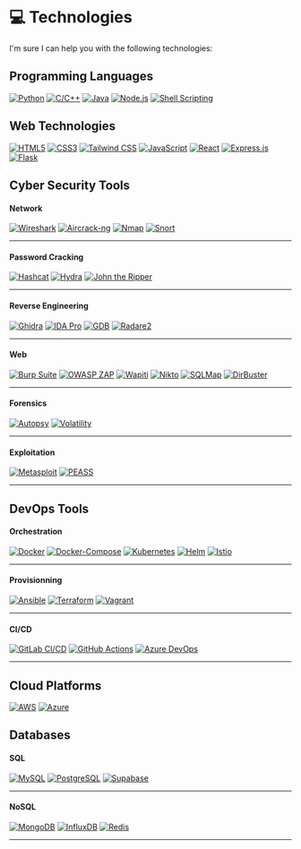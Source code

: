 # 💻 Technologies

I'm sure I can help you with the following technologies:

## **Programming Languages**

[![Python](https://img.shields.io/badge/-Python-333333?style=flat&logo=python)](https://www.python.org/)
[![C/C++](https://img.shields.io/badge/-C/C++-333333?style=flat&logo=c)](https://www.cprogramming.com/)
[![Java](https://img.shields.io/badge/-Java-333333?style=flat&logo=java)](https://www.java.com/)
[![Node.js](https://img.shields.io/badge/-Node.js-333333?style=flat&logo=node.js)](https://nodejs.org/)
[![Shell Scripting](https://img.shields.io/badge/-Shell_Scripting-333333?style=flat&logo=gnu-bash)](https://www.gnu.org/software/bash/)

## **Web Technologies**

[![HTML5](https://img.shields.io/badge/-HTML5-333333?style=flat&logo=html5)](https://developer.mozilla.org/en-US/docs/Web/Guide/HTML/HTML5)
[![CSS3](https://img.shields.io/badge/-CSS3-333333?style=flat&logo=css3)](https://developer.mozilla.org/en-US/docs/Web/CSS)
[![Tailwind CSS](https://img.shields.io/badge/-Tailwind_CSS-333333?style=flat&logo=tailwind-css)](https://tailwindcss.com/)
[![JavaScript](https://img.shields.io/badge/-JavaScript-333333?style=flat&logo=javascript)](https://developer.mozilla.org/en-US/docs/Web/JavaScript)
[![React](https://img.shields.io/badge/-React-333333?style=flat&logo=react)](https://reactjs.org/)
[![Express.js](https://img.shields.io/badge/-Express.js-333333?style=flat&logo=express)](https://expressjs.com/)
[![Flask](https://img.shields.io/badge/-Flask-333333?style=flat&logo=flask)](https://flask.palletsprojects.com/)

## **Cyber Security Tools**

#### Network

[![Wireshark](https://img.shields.io/badge/-Wireshark-333333?style=flat&logo=wireshark)](https://www.wireshark.org/)
[![Aircrack-ng](https://img.shields.io/badge/-Aircrack_ng-333333?style=flat&logo=aircrack-ng)](https://www.aircrack-ng.org/)
[![Nmap](https://img.shields.io/badge/-Nmap-333333?style=flat&logo=nmap)](https://nmap.org/)
[![Snort](https://img.shields.io/badge/-Snort-333333?style=flat&logo=snort)](https://www.snort.org/)

---

#### Password Cracking

[![Hashcat](https://img.shields.io/badge/-Hashcat-333333?style=flat&logo=hashcat)](https://hashcat.net/hashcat/)
[![Hydra](https://img.shields.io/badge/-Hydra-333333?style=flat&logo=hydra)](https://tools.kali.org/password-attacks/hydra)
[![John the Ripper](https://img.shields.io/badge/-John_the_Ripper-333333?style=flat&logo=john-the-ripper)](https://www.openwall.com/john/)

---

#### Reverse Engineering

[![Ghidra](https://img.shields.io/badge/-Ghidra-333333?style=flat&logo=ghidra)](https://ghidra-sre.org/)
[![IDA Pro](https://img.shields.io/badge/-IDA_Pro-333333?style=flat&logo=ida-pro)](https://www.hex-rays.com/products/ida/)
[![GDB](https://img.shields.io/badge/-GDB-333333?style=flat&logo=gdb)](https://www.gnu.org/software/gdb/)
[![Radare2](https://img.shields.io/badge/-Radare2-333333?style=flat&logo=radare2)](https://rada.re/n/)

---

#### Web

[![Burp Suite](https://img.shields.io/badge/-Burp_Suite-333333?style=flat&logo=burpsuite)](https://portswigger.net/burp)
[![OWASP ZAP](https://img.shields.io/badge/-OWASP_ZAP-333333?style=flat&logo=owasp)](https://owasp.org/www-project-zap/)
[![Wapiti](https://img.shields.io/badge/-Wapiti-333333?style=flat&logo=wapiti)](http://wapiti.sourceforge.net/)
[![Nikto](https://img.shields.io/badge/-Nikto-333333?style=flat&logo=nikto)](https://cirt.net/Nikto2)
[![SQLMap](https://img.shields.io/badge/-SQLMap-333333?style=flat&logo=sqlmap)](http://sqlmap.org/)
[![DirBuster](https://img.shields.io/badge/-DirBuster-333333?style=flat&logo=dirbuster)](https://sourceforge.net/projects/dirbuster/)

---

#### Forensics

[![Autopsy](https://img.shields.io/badge/-Autopsy-333333?style=flat&logo=autopsy)](https://www.sleuthkit.org/autopsy/)
[![Volatility](https://img.shields.io/badge/-Volatility-333333?style=flat&logo=volatility)](https://www.volatilityfoundation.org/)

---

#### Exploitation

[![Metasploit](https://img.shields.io/badge/-Metasploit-333333?style=flat&logo=metasploit)](https://www.metasploit.com/)
[![PEASS](https://img.shields.io/badge/-PEASS-333333?style=flat&logo=PEASS)](https://github.com/peass-ng/PEASS-ng)

---

## **DevOps Tools**

#### Orchestration

[![Docker](https://img.shields.io/badge/-Docker-333333?style=flat&logo=docker)](https://www.docker.com/)
[![Docker-Compose](https://img.shields.io/badge/-Docker_Compose-333333?style=flat&logo=docker)](https://docs.docker.com/compose/)
[![Kubernetes](https://img.shields.io/badge/-Kubernetes-333333?style=flat&logo=kubernetes)](https://kubernetes.io/)
[![Helm](https://img.shields.io/badge/-Helm-333333?style=flat&logo=helm)](https://helm.sh/)
[![Istio](https://img.shields.io/badge/-Istio-333333?style=flat&logo=istio)](https://istio.io/)

---

#### Provisionning

[![Ansible](https://img.shields.io/badge/-Ansible-333333?style=flat&logo=ansible)](https://www.ansible.com/)
[![Terraform](https://img.shields.io/badge/-Terraform-333333?style=flat&logo=terraform)](https://www.terraform.io/)
[![Vagrant](https://img.shields.io/badge/-Vagrant-333333?style=flat&logo=vagrant)](https://www.vagrantup.com/)

---

#### CI/CD

[![GitLab CI/CD](https://img.shields.io/badge/-GitLab_CI/CD-333333?style=flat&logo=gitlab)](https://docs.gitlab.com/ee/ci/)
[![GitHub Actions](https://img.shields.io/badge/-GitHub_Actions-333333?style=flat&logo=github-actions)](https://docs.github.com/en/actions)
[![Azure DevOps](https://img.shields.io/badge/-Azure_DevOps-333333?style=flat&logo=azure-devops)](https://azure.microsoft.com/en-us/services/devops/)

---

## **Cloud Platforms**

[![AWS](https://img.shields.io/badge/-AWS-333333?style=flat&logo=amazon-aws)](https://aws.amazon.com/)
[![Azure](https://img.shields.io/badge/-Azure-333333?style=flat&logo=microsoft-azure)](https://azure.microsoft.com/)

## **Databases**

#### SQL

[![MySQL](https://img.shields.io/badge/-MySQL-333333?style=flat&logo=mysql)](https://www.mysql.com/)
[![PostgreSQL](https://img.shields.io/badge/-PostgreSQL-333333?style=flat&logo=postgresql)](https://www.postgresql.org/)
[![Supabase](https://img.shields.io/badge/-Supabase-333333?style=flat&logo=supabase)](https://supabase.io/)

---

#### NoSQL

[![MongoDB](https://img.shields.io/badge/-MongoDB-333333?style=flat&logo=mongodb)](https://www.mongodb.com/)
[![InfluxDB](https://img.shields.io/badge/-InfluxDB-333333?style=flat&logo=influxdb)](https://www.influxdata.com/)
[![Redis](https://img.shields.io/badge/-Redis-333333?style=flat&logo=redis)](https://redis.io/)

---
